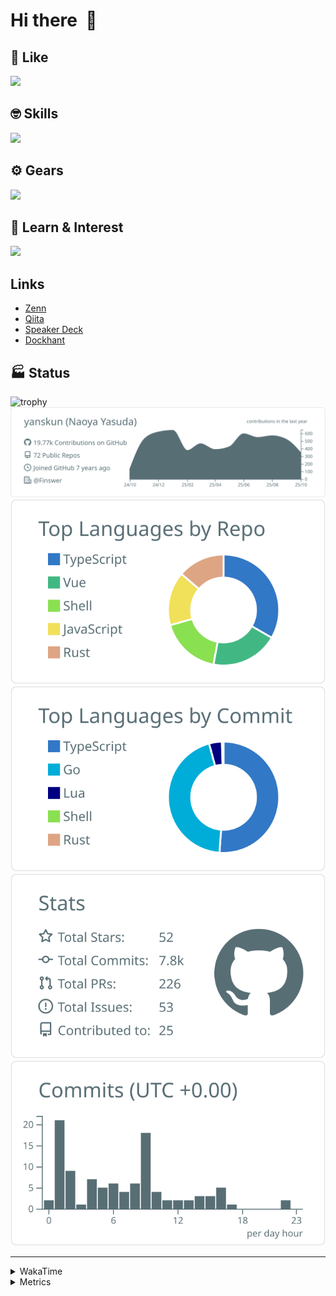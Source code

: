 # Hi there&nbsp; :wave:

## 💌 Like
<img src="https://go-skill-icons.vercel.app/api/icons?i=github" />

## 🤓 Skills
<img src="https://go-skill-icons.vercel.app/api/icons?i=js,ts,vue,nuxtjs,react,nextjs,go,lua,git" />

## ⚙️ Gears
<img src="https://go-skill-icons.vercel.app/api/icons?i=neovim,vscode,githubcopilot,alacritty,tmux" />

## 📖 Learn & Interest
<img src="https://go-skill-icons.vercel.app/api/icons?i=rust,deno,css,zig,playwright,githubactions,storybook,netlify,eslint" />

## Links
- [Zenn](https://zenn.dev/yanskun)
- [Qiita](https://qiita.com/yanskun)
- [Speaker Deck](https://speakerdeck.com/yanskun)
- [Dockhant](https://www.dockhunt.com/users/yanskun)

<!-- https://github.com/ryo-ma/github-profile-trophy -->

## 🏭 Status

<img src="https://github-profile-trophy.vercel.app/?username=yanskun&theme=onedark&row=1" alt="trophy">

<!-- https://github.com/vn7n24fzkq/github-profile-summary-cards -->
<picture>
  <source media="(prefers-color-scheme: dark)" srcset="https://raw.githubusercontent.com/yanskun/yanskun/master/profile-summary-card-output/nord_dark/0-profile-details.svg">
 <img src="https://raw.githubusercontent.com/yanskun/yanskun/master/profile-summary-card-output/default/0-profile-details.svg">
</picture>
<br>
<picture>
  <source media="(prefers-color-scheme: dark)" srcset="https://raw.githubusercontent.com/yanskun/yanskun/master/profile-summary-card-output/nord_dark/1-repos-per-language.svg">
 <img src="https://raw.githubusercontent.com/yanskun/yanskun/master/profile-summary-card-output/default/1-repos-per-language.svg">
</picture>
<picture>
  <source media="(prefers-color-scheme: dark)" srcset="https://raw.githubusercontent.com/yanskun/yanskun/master/profile-summary-card-output/nord_dark/2-most-commit-language.svg">
 <img src="https://raw.githubusercontent.com/yanskun/yanskun/master/profile-summary-card-output/default/2-most-commit-language.svg">
</picture>
<br>
<picture>
  <source media="(prefers-color-scheme: dark)" srcset="https://raw.githubusercontent.com/yanskun/yanskun/master/profile-summary-card-output/nord_dark/3-stats.svg">
 <img src="https://raw.githubusercontent.com/yanskun/yanskun/master/profile-summary-card-output/default/3-stats.svg">
</picture>
<picture>
  <source media="(prefers-color-scheme: dark)" srcset="https://raw.githubusercontent.com/yanskun/yanskun/master/profile-summary-card-output/nord_dark/4-productive-time.svg">
 <img src="https://raw.githubusercontent.com/yanskun/yanskun/master/profile-summary-card-output/default/4-productive-time.svg">
</picture>

---

<details>
  <summary>WakaTime</summary>
<!--START_SECTION:waka-->
![Code Time](http://img.shields.io/badge/Code%20Time-2%2C845%20hrs%2054%20mins-blue)

**🐱 My GitHub Data** 

> 📦 156.3 kB Used in GitHub's Storage 
 > 
> 🏆 5,023 Contributions in the Year 2025
 > 
> 💼 Opted to Hire
 > 
> 📜 134 Public Repositories 
 > 
> 🔑 6 Private Repositories 
 > 
**I'm an Early 🐤** 

```text
🌞 Morning                19638 commits       ████░░░░░░░░░░░░░░░░░░░░░   16.29 % 
🌆 Daytime                72671 commits       ███████████████░░░░░░░░░░   60.29 % 
🌃 Evening                24550 commits       █████░░░░░░░░░░░░░░░░░░░░   20.37 % 
🌙 Night                  3678 commits        █░░░░░░░░░░░░░░░░░░░░░░░░   03.05 % 
```
📅 **I'm Most Productive on Tuesday** 

```text
Monday                   18860 commits       ████░░░░░░░░░░░░░░░░░░░░░   15.65 % 
Tuesday                  25885 commits       █████░░░░░░░░░░░░░░░░░░░░   21.47 % 
Wednesday                24779 commits       █████░░░░░░░░░░░░░░░░░░░░   20.56 % 
Thursday                 23234 commits       █████░░░░░░░░░░░░░░░░░░░░   19.28 % 
Friday                   22369 commits       █████░░░░░░░░░░░░░░░░░░░░   18.56 % 
Saturday                 2132 commits        ░░░░░░░░░░░░░░░░░░░░░░░░░   01.77 % 
Sunday                   3278 commits        █░░░░░░░░░░░░░░░░░░░░░░░░   02.72 % 
```


📊 **This Week I Spent My Time On** 

```text
🕑︎ Time Zone: Asia/Tokyo

💬 Programming Languages: 
TypeScript               31 hrs              ███████████████████████░░   91.76 % 
Other                    1 hr 5 mins         █░░░░░░░░░░░░░░░░░░░░░░░░   03.24 % 
Markdown                 43 mins             █░░░░░░░░░░░░░░░░░░░░░░░░   02.13 % 
Go                       23 mins             ░░░░░░░░░░░░░░░░░░░░░░░░░   01.17 % 
JSON                     17 mins             ░░░░░░░░░░░░░░░░░░░░░░░░░   00.88 % 

🔥 Editors: 
Neovim                   32 hrs 47 mins      ████████████████████████░   97.07 % 
VS Code                  59 mins             █░░░░░░░░░░░░░░░░░░░░░░░░   02.93 % 

💻 Operating System: 
Mac                      33 hrs 47 mins      █████████████████████████   100.00 % 
```


 Last Updated on 29/10/2025 05:32:38 UTC
<!--END_SECTION:waka-->
</details>

<details>
  <summary>Metrics</summary>
  <img src="https://github.com/yanskun/yanskun/blob/main/github-metrics.svg" alt="Metrics">
</details>
